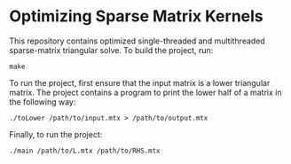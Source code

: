 # Optimizing Sparse Matrix Kernels
This repository contains optimized single-threaded and multithreaded sparse-matrix triangular solve. To build the project, run:
```
make
```

To run the project, first ensure that the input matrix is a lower triangular matrix. The project contains a program to print the lower half of a matrix in the following way:
```
./toLower /path/to/input.mtx > /path/to/output.mtx
```

Finally, to run the project:
```
./main /path/to/L.mtx /path/to/RHS.mtx
```
